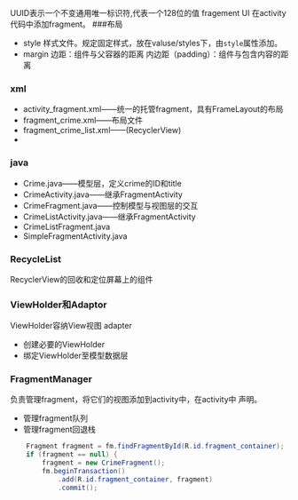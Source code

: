 UUID表示一个不变通用唯一标识符,代表一个128位的值
fragement UI
在activity代码中添加fragment。
###布局
* style
样式文件。规定固定样式，放在valuse/styles下，由`style`属性添加。
* margin
边距：组件与父容器的距离
内边距（padding）：组件与包含内容的距离

### xml
* activity_fragment.xml——统一的托管fragment，具有FrameLayout的布局
* fragment_crime.xml——布局文件
* fragment_crime_list.xml——(RecyclerView)
* 


### java
* Crime.java——模型层，定义crime的ID和title
* CrimeActivity.java——继承FragmentActivity
* CrimeFragment.java——控制模型与视图层的交互
* CrimeListActivity.java——继承FragmentActivity
* CrimeListFragment.java
* SimpleFragmentActivity.java


### RecycleList
RecyclerView的回收和定位屏幕上的组件
### ViewHolder和Adaptor
ViewHolder容纳View视图
adapter   
* 创建必要的ViewHolder 
* 绑定ViewHolder至模型数据层
### FragmentManager
负责管理fragment，将它们的视图添加到activity中，在activity中
声明。

* 管理fragment队列
* 管理fragment回退栈

```java
    Fragment fragment = fm.findFragmentById(R.id.fragment_container);
    if (fragment == null) {
        fragment = new CrimeFragment();
        fm.beginTransaction()
            .add(R.id.fragment_container, fragment)
            .commit();
```



